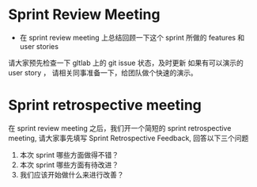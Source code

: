 # Sprint Review Meeting

* 在 sprint review meeting 上总结回顾一下这个 sprint 所做的 features 和 user stories

请大家预先检查一下 gltlab 上的 git issue 状态，及时更新
如果有可以演示的 user story ， 请相关同事准备一下，给团队做个快速的演示。

# Sprint retrospective meeting

在 sprint review meeting 之后，我们开一个简短的 sprint retrospective meeting, 请大家事先填写 Sprint Retrospective Feedback, 回答以下三个问题

1) 本次 sprint 哪些方面做得不错？
2) 本次 sprint 哪些方面有待改进？
3) 我们应该开始做什么来进行改善？